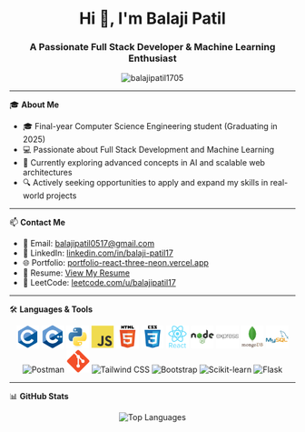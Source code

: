 <h1 align="center">Hi 👋, I'm Balaji Patil</h1>
<h3 align="center">A Passionate Full Stack Developer & Machine Learning Enthusiast</h3>

<p align="center">
  <img src="https://komarev.com/ghpvc/?username=balajipatil1705&label=Profile%20views&color=0e75b6&style=flat" alt="balajipatil1705" />
</p>

---

🎓 **About Me**

- 🎓 Final-year Computer Science Engineering student (Graduating in 2025)
- 💻 Passionate about Full Stack Development and Machine Learning
- 🌱 Currently exploring advanced concepts in AI and scalable web architectures
- 🔍 Actively seeking opportunities to apply and expand my skills in real-world projects

---

📫 **Contact Me**

- 📧 Email: [balajipatil0517@gmail.com](mailto:balajipatil0517@gmail.com)
- 💼 LinkedIn: [linkedin.com/in/balaji-patil17](https://www.linkedin.com/in/balaji-patil17/)
- 🌐 Portfolio: [portfolio-react-three-neon.vercel.app](https://portfolio-react-three-neon.vercel.app/)
- 📄 Resume: [View My Resume]([https://drive.google.com/file/d/1mxRMh-iOQZ4cduZEhJjYVfA_o6oOdbWz/view?usp=sharing](https://drive.google.com/file/d/1DicHRGDX_kBo6t7YoDUJXWWinDQvkBKe/view?usp=sharing))
- 🧠 LeetCode: [leetcode.com/u/balajipatil17](https://leetcode.com/u/balajipatil17/)

---

🛠️ **Languages & Tools**

<p align="center">
  <img src="https://raw.githubusercontent.com/devicons/devicon/master/icons/c/c-original.svg" alt="C" width="40" height="40"/>
  <img src="https://raw.githubusercontent.com/devicons/devicon/master/icons/cplusplus/cplusplus-original.svg" alt="C++" width="40" height="40"/>
  <img src="https://raw.githubusercontent.com/devicons/devicon/master/icons/python/python-original.svg" alt="Python" width="40" height="40"/>
  <img src="https://raw.githubusercontent.com/devicons/devicon/master/icons/javascript/javascript-original.svg" alt="JavaScript" width="40" height="40"/>
  <img src="https://raw.githubusercontent.com/devicons/devicon/master/icons/html5/html5-original-wordmark.svg" alt="HTML5" width="40" height="40"/>
  <img src="https://raw.githubusercontent.com/devicons/devicon/master/icons/css3/css3-original-wordmark.svg" alt="CSS3" width="40" height="40"/>
  <img src="https://raw.githubusercontent.com/devicons/devicon/master/icons/react/react-original-wordmark.svg" alt="React" width="40" height="40"/>
  <img src="https://raw.githubusercontent.com/devicons/devicon/master/icons/nodejs/nodejs-original-wordmark.svg" alt="Node.js" width="40" height="40"/>
  <img src="https://raw.githubusercontent.com/devicons/devicon/master/icons/express/express-original-wordmark.svg" alt="Express.js" width="40" height="40"/>
  <img src="https://raw.githubusercontent.com/devicons/devicon/master/icons/mongodb/mongodb-original-wordmark.svg" alt="MongoDB" width="40" height="40"/>
  <img src="https://raw.githubusercontent.com/devicons/devicon/master/icons/mysql/mysql-original-wordmark.svg" alt="MySQL" width="40" height="40"/>
  <img src="https://www.vectorlogo.zone/logos/getpostman/getpostman-icon.svg" alt="Postman" width="40" height="40"/>
  <img src="https://raw.githubusercontent.com/devicons/devicon/master/icons/git/git-original.svg" alt="Git" width="40" height="40"/>
  <img src="https://www.vectorlogo.zone/logos/tailwindcss/tailwindcss-icon.svg" alt="Tailwind CSS" width="40" height="40"/>
  <img src="https://www.vectorlogo.zone/logos/getbootstrap/getbootstrap-icon.svg" alt="Bootstrap" width="40" height="40"/>
  <img src="https://upload.wikimedia.org/wikipedia/commons/0/05/Scikit_learn_logo_small.svg" alt="Scikit-learn" width="40" height="40"/>
  <img src="https://www.vectorlogo.zone/logos/pocoo_flask/pocoo_flask-icon.svg" alt="Flask" width="40" height="40"/>
</p>

---

📊 **GitHub Stats**

<p align="center">
  <img src="https://github-readme-stats.vercel.app/api/top-langs?username=balajipatil1705&show_icons=true&locale=en&layout=compact" alt="Top Languages" />
</p>
